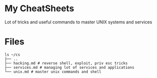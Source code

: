 # My CheatSheets
Lot of tricks and useful commands to master UNIX systems and services

# Files
```
ls ~/cs
├── ..
├── hacking.md # reverse shell, exploit, priv esc tricks
├── services.md # managing lot of services and applications
└── unix.md # master unix commands and shell
```
